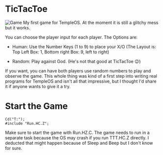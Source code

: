 # TicTacToe
![Game](https://raw.githubusercontent.com/Rion96/TicTacToe/master/TicTacToe.PNG)
My first game for TempleOS.
At the moment it is still a glitchy mess but it works.

You can choose the player input for each player. The Options are:

  - Human:  Use the Number Keys (1 to 9) to place your X/O (The Layout is: Top Left Box: 1, Bottom right Box: 9, left to right)
                  
  - Random: Play against God. (He's not that good at TicTacToe 😉)
  
If you want, you can have both players use random numbers to play and observe the game.
This whole thing was kind of a first step into writing real programs for TempleOS and isn't all that impressive, but I thought I'd share it if anyone wants to give it a try.

# Start the Game

    Cd("T:");
    #include "Run.HC.Z";
  
Make sure to start the game with Run.HZ.C.
The game needs to run in a separate task because the OS may crash if you run TTT.HC.Z directly.
I deducted that might happen because of Sleep and Beep but I don't know for sure.
